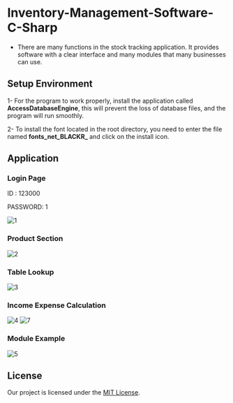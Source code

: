 # Inventory-Management-Software-C-Sharp
- There are many functions in the stock tracking application. It provides software with a clear interface and many modules that many businesses can use.

## Setup Environment

1- For the program to work properly, install the application called **AccessDatabaseEngine**, this will prevent the loss of database files,
and the program will run smoothly.

2- To install the font located in the root directory, you need to enter the file named **fonts_net_BLACKR_** and click on the install icon.


## Application

### Login Page

ID : 123000

PASSWORD: 1	

![1](https://user-images.githubusercontent.com/100594545/215272947-0d31e571-1d64-4711-9db8-eb614e65eeee.PNG)

### Product Section

![2](https://user-images.githubusercontent.com/100594545/215272950-53d5f7fa-6787-4ee2-ade8-a4351b638671.PNG)


### Table Lookup

![3](https://user-images.githubusercontent.com/100594545/215272951-f581d1eb-c566-4006-9323-11233d95a755.PNG)


### Income Expense Calculation

![4](https://user-images.githubusercontent.com/100594545/215272952-3d3ed256-408f-484c-8df1-c808960d5751.PNG)
![7](https://user-images.githubusercontent.com/100594545/215272957-9e76f1ee-9c16-414a-a718-c7e5f2ee2165.PNG)

### Module Example

![5](https://user-images.githubusercontent.com/100594545/215272953-b963fa7c-8be7-4320-96b8-af98f5ffb4ec.PNG)



## License

Our project is licensed under the [MIT License](LICENSE).







